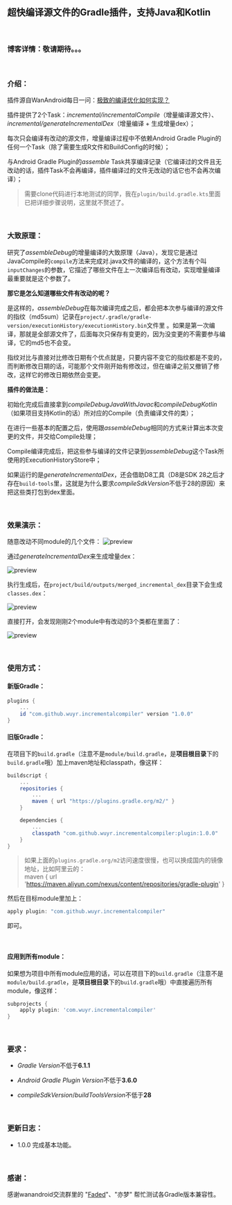 ## 超快编译源文件的Gradle插件，支持Java和Kotlin

<br/>

### 博客详情：敬请期待。。。

<br/>

### 介绍：
插件源自WanAndroid每日一问：[极致的编译优化如何实现？](https://wanandroid.com/wenda/show/18453)

插件提供了2个Task：*incremental/incrementalCompile*（增量编译源文件）、*incremental/generateIncrementalDex*（增量编译 + 生成增量dex）；

每次只会编译有改动的源文件，增量编译过程中不依赖Android Gradle Plugin的任何一个Task（除了需要生成R文件和BuildConfig的时候）；

与Android Gradle Plugin的*assemble* Task共享编译记录（它编译过的文件且无改动的话，插件Task不会再编译，插件编译过的文件无改动的话它也不会再次编译）；


>需要clone代码进行本地测试的同学，我在`plugin/build.gradle.kts`里面已把详细步骤说明，这里就不赘述了。

<br/>

### 大致原理：
研究了*assembleDebug*的增量编译的大致原理（Java），发现它是通过JavaCompile的`compile`方法来完成对.java文件的编译的，这个方法有个叫`inputChanges`的参数，它描述了哪些文件在上一次编译后有改动，实现增量编译最重要就是这个参数了。

**那它是怎么知道哪些文件有改动的呢？**

是这样的，*assembleDebug*在每次编译完成之后，都会把本次参与编译的源文件的指纹（md5sum）记录在`project/.gradle/gradle-version/executionHistory/executionHistory.bin`文件里 。如果是第一次编译，那就是全部源文件了，后面每次只保存有变更的，因为没变更的不需要参与编译，它的md5也不会变。

指纹对比与直接对比修改日期有个优点就是，只要内容不变它的指纹都是不变的，而判断修改日期的话，可能那个文件刚开始有修改过，但在编译之前又撤销了修改，这样它的修改日期依然会变更。

**插件的做法是：**

初始化完成后直接拿到*compileDebugJavaWithJavac*和*compileDebugKotlin*（如果项目支持Kotlin的话）所对应的Compile（负责编译文件的类）；

在进行一些基本的配置之后，使用跟*assembleDebug*相同的方式来计算出本次变更的文件，并交给Compile处理；

Compile编译完成后，把这些参与编译的文件记录到*assembleDebug*这个Task所使用的ExecutionHistoryStore中；

如果运行的是*generateIncrementalDex*，还会借助D8工具（D8是SDK 28之后才存在`build-tools`里，这就是为什么要求*compileSdkVersion*不低于28的原因）来把这些类打包到dex里面。


<br/>

### 效果演示：
随意改动不同module的几个文件：
![preview](https://github.com/wuyr/incremental-compiler/raw/main/previews/0.png)

通过*generateIncrementalDex*来生成增量dex：

![preview](https://github.com/wuyr/incremental-compiler/raw/main/previews/1.png)

执行生成后，在`project/build/outputs/merged_incremental_dex`目录下会生成`classes.dex`：

![preview](https://github.com/wuyr/incremental-compiler/raw/main/previews/2.png)

直接打开，会发现刚刚2个module中有改动的3个类都在里面了：

![preview](https://github.com/wuyr/incremental-compiler/raw/main/previews/3.png)

<br/>

### 使用方式：
#### 新版Gradle：
```groovy
plugins {
    ...
    id "com.github.wuyr.incrementalcompiler" version "1.0.0"
}
```
#### 旧版Gradle：
在项目下的`build.gradle`（注意不是`module/build.gradle`，是**项目根目录**下的`build.gradle`哦）加上maven地址和classpath，像这样：
```groovy
buildscript {
    ...
    repositories {
        ...
        maven { url "https://plugins.gradle.org/m2/" }    
    }

    dependencies {
        ...
        classpath "com.github.wuyr.incrementalcompiler:plugin:1.0.0"
    }
}
```

>如果上面的`plugins.gradle.org/m2`访问速度很慢，也可以换成国内的镜像地址，比如阿里云的：<br/>maven { url 'https://maven.aliyun.com/nexus/content/repositories/gradle-plugin' }

然后在目标module里加上：
```groovy
apply plugin: "com.github.wuyr.incrementalcompiler"
```
即可。

<br/>

#### 应用到所有module：
如果想为项目中所有module应用的话，可以在项目下的`build.gradle`（注意不是`module/build.gradle`，是**项目根目录**下的`build.gradle`哦）中直接遍历所有module，像这样：
```groovy
subprojects {
    apply plugin: 'com.wuyr.incrementalcompiler'
}
```

<br/>

### 要求：
 - *Gradle Version*不低于**6.1.1**

 - *Android Gradle Plugin Version*不低于**3.6.0**

 - *compileSdkVersion*/*buildToolsVersion*不低于**28**

<br/>

### 更新日志：
 - 1.0.0 完成基本功能。

<br/>

### 感谢：
感谢wanandroid交流群里的 "[Faded](https://github.com/custqqy)"、"亦梦" 帮忙测试各Gradle版本兼容性。